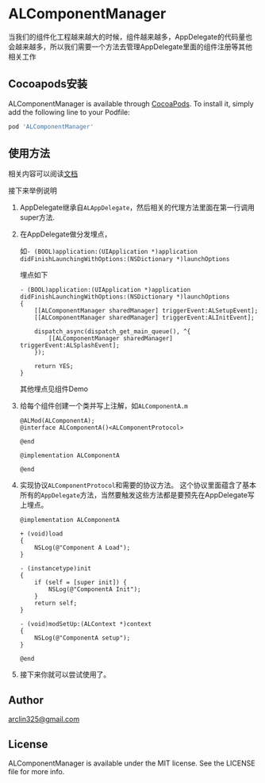 # ALComponentManager

当我们的组件化工程越来越大的时候，组件越来越多，AppDelegate的代码量也会越来越多，所以我们需要一个方法去管理AppDelegate里面的组件注册等其他相关工作

## Cocoapods安装

ALComponentManager is available through [CocoaPods](https://cocoapods.org). To install
it, simply add the following line to your Podfile:

```ruby
pod 'ALComponentManager'
```

## 使用方法

相关内容可以阅读[文档](https://blog.arclin.cn/post/7e5c9fa9.html)

接下来举例说明

1. AppDelegate继承自`ALAppDelegate`，然后相关的代理方法里面在第一行调用super方法.

2. 在AppDelegate做分发埋点，
	
	如`- (BOOL)application:(UIApplication *)application didFinishLaunchingWithOptions:(NSDictionary *)launchOptions`
	
	埋点如下
	
	```
	- (BOOL)application:(UIApplication *)application didFinishLaunchingWithOptions:(NSDictionary *)launchOptions
	{
		[[ALComponentManager sharedManager] triggerEvent:ALSetupEvent];
		[[ALComponentManager sharedManager] triggerEvent:ALInitEvent];

		dispatch_async(dispatch_get_main_queue(), ^{
			[[ALComponentManager sharedManager] triggerEvent:ALSplashEvent];
		});
		
		return YES;
	}

	```
	
	其他埋点见组件Demo
	
3. 给每个组件创建一个类并写上注解，如`ALComponentA.m`

	```
	@ALMod(ALComponentA);
	@interface ALComponentA()<ALComponentProtocol>

	@end

	@implementation ALComponentA

	@end
	```
	
4. 实现协议`ALComponentProtocol`和需要的协议方法。
	这个协议里面蕴含了基本所有的`AppDelegate`方法，当然要触发这些方法都是要预先在AppDelegate写上埋点。
	
	```
	@implementation ALComponentA

	+ (void)load
	{
		NSLog(@"Component A Load");    
	}

	- (instancetype)init
	{
		if (self = [super init]) {
			NSLog(@"ComponentA Init");
		}
		return self;
	}

	- (void)modSetUp:(ALContext *)context
	{
		NSLog(@"ComponentA setup");
	}

	@end
	```
	
4. 接下来你就可以尝试使用了。


## Author

arclin325@gmail.com

## License

ALComponentManager is available under the MIT license. See the LICENSE file for more info.
